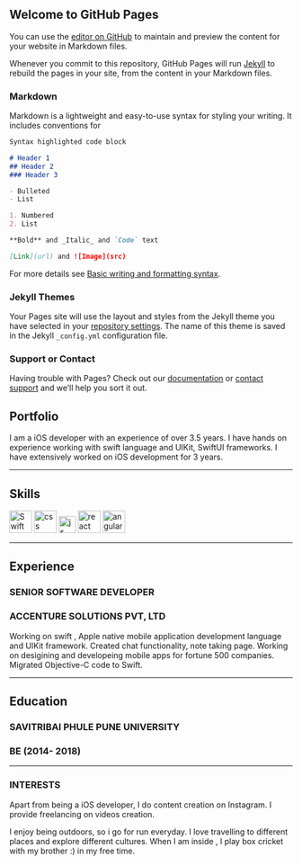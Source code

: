 ## Welcome to GitHub Pages

You can use the [editor on GitHub](https://github.com/swapnilAndhale/swapnilAndhale.github.io/edit/main/README.md) to maintain and preview the content for your website in Markdown files.

Whenever you commit to this repository, GitHub Pages will run [Jekyll](https://jekyllrb.com/) to rebuild the pages in your site, from the content in your Markdown files.

### Markdown

Markdown is a lightweight and easy-to-use syntax for styling your writing. It includes conventions for

```markdown
Syntax highlighted code block

# Header 1
## Header 2
### Header 3

- Bulleted
- List

1. Numbered
2. List

**Bold** and _Italic_ and `Code` text

[Link](url) and ![Image](src)
```

For more details see [Basic writing and formatting syntax](https://docs.github.com/en/github/writing-on-github/getting-started-with-writing-and-formatting-on-github/basic-writing-and-formatting-syntax).

### Jekyll Themes

Your Pages site will use the layout and styles from the Jekyll theme you have selected in your [repository settings](https://github.com/swapnilAndhale/swapnilAndhale.github.io/settings/pages). The name of this theme is saved in the Jekyll `_config.yml` configuration file.

### Support or Contact

Having trouble with Pages? Check out our [documentation](https://docs.github.com/categories/github-pages-basics/) or [contact support](https://support.github.com/contact) and we’ll help you sort it out.


## Portfolio

I am a iOS developer with an experience of over 3.5 years. I have hands on experience working with swift language and UIKit, SwiftUI frameworks. I have extensively worked on iOS development for 3 years.

---

## Skills

<p align='left'>
  <img src="https://upload.wikimedia.org/wikipedia/commons/9/9d/Swift_logo.svg.png" alt="Swift" width="40" height="40">
  
  <img src='https://upload.wikimedia.org/wikipedia/commons/thumb/d/d5/CSS3_logo_and_wordmark.svg/1200px-CSS3_logo_and_wordmark.svg.png' alt="css" width="40" height="40">
  <img src='https://upload.wikimedia.org/wikipedia/commons/6/6a/JavaScript-logo.png' height='30' width='auto' alt="js">
   <img src="https://upload.wikimedia.org/wikipedia/commons/thumb/a/a7/React-icon.svg/1280px-React-icon.svg.png" alt="react" width="auto" height="40"/>
   <img src="https://angular.io/assets/images/logos/angular/angular.svg" alt="angular" width="40" height="40"/>
</p>

---

## Experience

### **SENIOR SOFTWARE DEVELOPER**
### ACCENTURE SOLUTIONS PVT, LTD

Working on swift , Apple native mobile application development language and UIKit framework. Created chat functionality, note taking page. Working on desigining and developeing mobile apps for fortune 500 companies.
Migrated Objective-C code to Swift.

---

## Education

### **SAVITRIBAI PHULE PUNE UNIVERSITY**
### BE (2014- 2018)

---

### INTERESTS
Apart from being a iOS developer, I do content creation on Instagram. I provide freelancing on videos creation.

I enjoy being outdoors, so i go for run everyday. I love travelling to different places and explore different cultures. When I am inside , I play box cricket with my brother :) in my free time.
